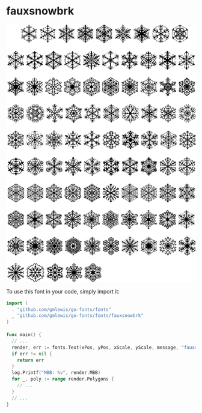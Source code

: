 # fauxsnowbrk

![fauxsnowbrk](fauxsnowbrk.png)

To use this font in your code, simply import it:

```go
import (
  . "github.com/gmlewis/go-fonts/fonts"
  _ "github.com/gmlewis/go-fonts/fonts/fauxsnowbrk"
)

func main() {
  // ...
  render, err := fonts.Text(xPos, yPos, xScale, yScale, message, "fauxsnowbrk", Center)
  if err != nil {
    return err
  }
  log.Printf("MBB: %v", render.MBB)
  for _, poly := range render.Polygons {
    // ...
  }
  // ...
}
```
